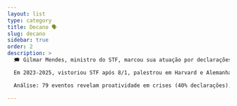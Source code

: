 ```yaml
---
layout: list
type: category
title: Decano 🗣️
slug: decano
sidebar: true
order: 2
description: >
  🗯️ Gilmar Mendes, ministro do STF, marcou sua atuação por declarações polêmicas, encontros políticos e defesas institucionais. De 2015 a 2017, criticou corrupção na Petrobras e Lava Jato, participando de jantares com Temer e aliados. Em 2018-2020, atacou "genocídio" na pandemia e associou Exército a falhas, gerando tensões com militares. Pós-2021, ordenou explicações de Bolsonaro sobre fraudes eleitorais e defendeu inelegibilidade, criticando Lava Jato como "organização criminosa".

  Em 2023-2025, vistoriou STF após 8/1, palestrou em Harvard e Alemanha sobre democracia. Assumiu presidência da Segunda Turma em 05/08/2025, afirmando compromisso constitucional. Ironizou revogação de visto EUA por Trump, dizendo poder discursar em Paris, mas não Washington. Defendeu Moraes contra críticas, negando isolamento e desconforto com prisão domiciliar de Bolsonaro. Lançou livro em 06/08/2025, destacando resistência democrática.

  Análise: 79 eventos revelam proatividade em crises (40% declarações), mas acusações de parcialidade persistem em X, com chamadas para sanções Magnitsky. Reformas como impeachment de Moraes são debatidas, mas impasse continua.

---
```

